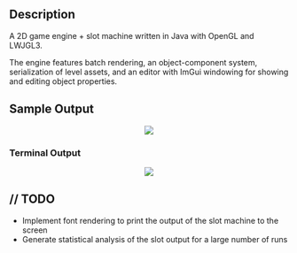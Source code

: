 ## Description
A 2D game engine + slot machine written in Java with OpenGL and LWJGL3. 

The engine features batch rendering, an object-component system, serialization of level assets,
and an editor with ImGui windowing for showing and editing object properties.

## Sample Output

<p align="center">
  <img src="https://github.com/rp-mullen/java-2D-game-engine/blob/main/output/slot_output.gif"/>
</p>

### Terminal Output

<p align="center">
  <img src="https://github.com/rp-mullen/java-2D-game-engine/blob/main/output/console.png"/>
</p>

##  // TODO 
* Implement font rendering to print the output of the slot machine to the screen
* Generate statistical analysis of the slot output for a large number of runs
